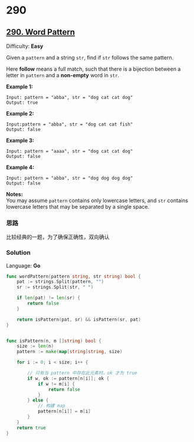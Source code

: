 # 290
## [290\. Word Pattern](https://leetcode.com/problems/word-pattern/)

Difficulty: **Easy**


Given a `pattern` and a string `str`, find if `str` follows the same pattern.

Here **follow** means a full match, such that there is a bijection between a letter in `pattern` and a **non-empty** word in `str`.

**Example 1:**

```
Input: pattern = "abba", str = "dog cat cat dog"
Output: true
```

**Example 2:**

```
Input:pattern = "abba", str = "dog cat cat fish"
Output: false
```

**Example 3:**

```
Input: pattern = "aaaa", str = "dog cat cat dog"
Output: false
```

**Example 4:**

```
Input: pattern = "abba", str = "dog dog dog dog"
Output: false
```

**Notes:**  
You may assume `pattern` contains only lowercase letters, and `str` contains lowercase letters that may be separated by a single space.

### 思路
比较经典的一题，为了确保正确性，双向确认
### Solution

Language: **Go**

```go
func wordPattern(pattern string, str string) bool {
    pat := strings.Split(pattern, "")
	sr := strings.Split(str, " ")

	if len(pat) != len(sr) {
		return false
	}

	return isPattern(pat, sr) && isPattern(sr, pat)
}


func isPattern(n, m []string) bool {
	size := len(n)
	pattern := make(map[string]string, size)

	for i := 0; i < size; i++ {

		// 只有当 pattern 中存在此元素时，ok 才为 true
		if w, ok := pattern[n[i]]; ok {
			if w != m[i] {
				return false
			}
		} else {
			// 构建 map
			pattern[n[i]] = m[i]
		}
	}
	return true
}

```